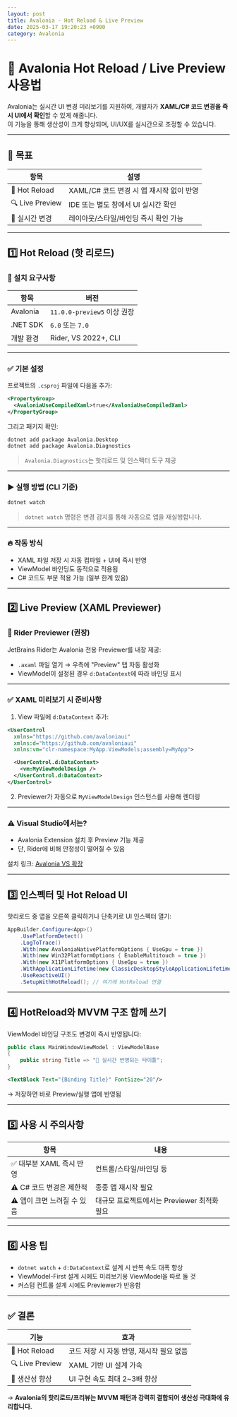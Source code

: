 ```yaml
---
layout: post
title: Avalonia - Hot Reload & Live Preview
date: 2025-03-17 19:20:23 +0900
category: Avalonia
---
```

# 🔁 Avalonia Hot Reload / Live Preview 사용법

Avalonia는 실시간 UI 변경 미리보기를 지원하여, 개발자가 **XAML/C# 코드 변경을 즉시 UI에서 확인**할 수 있게 해줍니다.  
이 기능을 통해 생산성이 크게 향상되며, UI/UX를 실시간으로 조정할 수 있습니다.

---

## 🎯 목표

| 항목 | 설명 |
|------|------|
| 🔁 Hot Reload | XAML/C# 코드 변경 시 앱 재시작 없이 반영 |
| 🔍 Live Preview | IDE 또는 별도 창에서 UI 실시간 확인 |
| 🧪 실시간 변경 | 레이아웃/스타일/바인딩 즉시 확인 가능 |

---

## 1️⃣ Hot Reload (핫 리로드)

### 🔧 설치 요구사항

| 항목 | 버전 |
|------|------|
| Avalonia | `11.0.0-preview5` 이상 권장 |
| .NET SDK | `6.0` 또는 `7.0` |
| 개발 환경 | Rider, VS 2022+, CLI |

---

### ✅ 기본 설정

프로젝트의 `.csproj` 파일에 다음을 추가:

```xml
<PropertyGroup>
  <AvaloniaUseCompiledXaml>true</AvaloniaUseCompiledXaml>
</PropertyGroup>
```

그리고 패키지 확인:

```bash
dotnet add package Avalonia.Desktop
dotnet add package Avalonia.Diagnostics
```

> `Avalonia.Diagnostics`는 핫리로드 및 인스펙터 도구 제공

---

### ▶️ 실행 방법 (CLI 기준)

```bash
dotnet watch
```

> `dotnet watch` 명령은 변경 감지를 통해 자동으로 앱을 재실행합니다.

---

### 🔥 작동 방식

- XAML 파일 저장 시 자동 컴파일 + UI에 즉시 반영
- ViewModel 바인딩도 동적으로 적용됨
- C# 코드도 부분 적용 가능 (일부 한계 있음)

---

## 2️⃣ Live Preview (XAML Previewer)

### 🔧 Rider Previewer (권장)

JetBrains Rider는 Avalonia 전용 Previewer를 내장 제공:

- `.axaml` 파일 열기 → 우측에 "Preview" 탭 자동 활성화
- ViewModel이 설정된 경우 `d:DataContext`에 따라 바인딩 표시

---

### ✅ XAML 미리보기 시 준비사항

1. View 파일에 `d:DataContext` 추가:

```xml
<UserControl
  xmlns="https://github.com/avaloniaui"
  xmlns:d="https://github.com/avaloniaui"
  xmlns:vm="clr-namespace:MyApp.ViewModels;assembly=MyApp">

  <UserControl.d:DataContext>
    <vm:MyViewModelDesign />
  </UserControl.d:DataContext>
</UserControl>
```

2. Previewer가 자동으로 `MyViewModelDesign` 인스턴스를 사용해 렌더링

---

### ⚠️ Visual Studio에서는?

- Avalonia Extension 설치 후 Preview 기능 제공
- 단, Rider에 비해 안정성이 떨어질 수 있음

설치 링크: [Avalonia VS 확장](https://marketplace.visualstudio.com/items?itemName=AvaloniaTeam.AvaloniaforVisualStudio)

---

## 3️⃣ 인스펙터 및 Hot Reload UI

핫리로드 중 앱을 오른쪽 클릭하거나 단축키로 UI 인스펙터 열기:

```csharp
AppBuilder.Configure<App>()
    .UsePlatformDetect()
    .LogToTrace()
    .With(new AvaloniaNativePlatformOptions { UseGpu = true })
    .With(new Win32PlatformOptions { EnableMultitouch = true })
    .With(new X11PlatformOptions { UseGpu = true })
    .WithApplicationLifetime(new ClassicDesktopStyleApplicationLifetime())
    .UseReactiveUI()
    .SetupWithHotReload(); // 여기에 HotReload 연결
```

---

## 4️⃣ HotReload와 MVVM 구조 함께 쓰기

ViewModel 바인딩 구조도 변경이 즉시 반영됩니다:

```csharp
public class MainWindowViewModel : ViewModelBase
{
    public string Title => "🔁 실시간 반영되는 타이틀";
}
```

```xml
<TextBlock Text="{Binding Title}" FontSize="20"/>
```

→ 저장하면 바로 Preview/실행 앱에 반영됨

---

## 5️⃣ 사용 시 주의사항

| 항목 | 내용 |
|------|------|
| ✅ 대부분 XAML 즉시 반영 | 컨트롤/스타일/바인딩 등 |
| ⚠️ C# 코드 변경은 제한적 | 종종 앱 재시작 필요 |
| ⚠️ 앱이 크면 느려질 수 있음 | 대규모 프로젝트에서는 Previewer 최적화 필요 |

---

## 6️⃣ 사용 팁

- `dotnet watch` + `d:DataContext`로 설계 시 반복 속도 대폭 향상
- ViewModel-First 설계 시에도 미리보기용 ViewModel을 따로 둘 것
- 커스텀 컨트롤 설계 시에도 Previewer가 반응함

---

## ✅ 결론

| 기능 | 효과 |
|------|------|
| 🔁 Hot Reload | 코드 저장 시 자동 반영, 재시작 필요 없음 |
| 🔍 Live Preview | XAML 기반 UI 설계 가속 |
| 🎯 생산성 향상 | UI 구현 속도 최대 2~3배 향상 |

→ **Avalonia의 핫리로드/프리뷰는 MVVM 패턴과 강력히 결합되어 생산성 극대화에 유리합니다.**